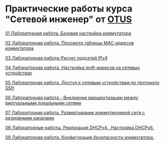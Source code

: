 # Практические работы курса "Сетевой инженер" от [OTUS](https://otus.ru/)

[01 Лабораторная работа. Базовая настройка коммутатора](01/)<br/>

[02 Лабораторная работа. Просмотр таблицы MAC-адресов коммутатора](02/)<br/>

[03 Лабораторная работа-Расчет подсетей IPv4](03/)<br/>

[04 Лабораторная работа. Настройка ipv6-адресов на сетевых устройствах](04/)<br/>

[05 Лабораторная работа. Доступ к сетевым устройствам по протоколу SSH](05/)<br/>


[06 Лабораторная работа - Внедрение маршрутизации между виртуальными локальными сетями](06/)<br/>

[07 Лабораторная работа. Развертывание коммутируемой сети с резервными каналами](07/)<br/>

[08 Лабораторные работы. Реализация DHCPv4 . Настройка DHCPv6.](08/)<br/>

[09 Лабораторная работа. Конфигурация безопасности коммутатора.](09/readme.md)




